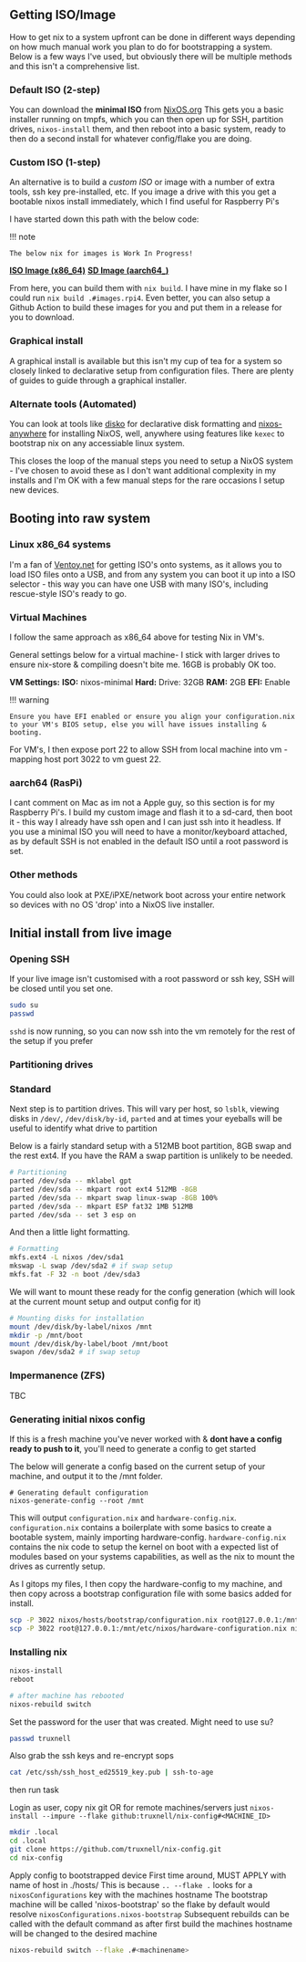 ## Getting ISO/Image

How to get nix to a system upfront can be done in different ways depending on how much manual work you plan to do for bootstrapping a system. Below is a few ways I've used, but obviously there will be multiple methods and this isn't a comprehensive list.

### Default ISO (2-step)

You can download the **minimal ISO** from [NixOS.org](https://nixos.org/download/) This gets you a basic installer running on tmpfs, which you can then open up for SSH, partition drives, `nixos-install` them, and then reboot into a basic system, ready to then do a second install for whatever config/flake you are doing.

### Custom ISO (1-step)

An alternative is to build a _custom ISO_ or image with a number of extra tools, ssh key pre-installed, etc. If you image a drive with this you get a bootable nixos install immediately, which I find useful for Raspberry Pi's

I have started down this path with the below code:

!!! note

    The below nix for images is Work In Progress!

**[ISO Image (x86_64)](https://github.com/truxnell/nix-config/blob/main/nixos/hosts/images/cd-dvd/default.nix)**
**[SD Image (aarch64\_)](https://github.com/truxnell/nix-config/blob/main/nixos/hosts/images/sd-image/default.nix)**

From here, you can build them with `nix build`. I have mine in my flake so I could run `nix build .#images.rpi4`. Even better, you can also setup a Github Action to build these images for you and put them in a release for you to download.

### Graphical install

A graphical install is available but this isn't my cup of tea for a system so closely linked to declarative setup from configuration files. There are plenty of guides to guide through a graphical installer.

### Alternate tools (Automated)

You can look at tools like [disko](https://github.com/nix-community/disko) for declarative disk formatting and [nixos-anywhere](https://github.com/nix-community/nixos-anywhere) for installing NixOS, well, anywhere using features like `kexec` to bootstrap nix on any accessiable linux system.

This closes the loop of the manual steps you need to setup a NixOS system - I've chosen to avoid these as I don't want additional complexity in my installs and I'm OK with a few manual steps for the rare occasions I setup new devices.

## Booting into raw system

### Linux x86_64 systems

I'm a fan of [Ventoy.net](https://ventoy.net/en/index.html) for getting ISO's onto systems, as it allows you to load ISO files onto a USB, and from any system you can boot it up into a ISO selector - this way you can have one USB with many ISO's, including rescue-style ISO's ready to go.

### Virtual Machines

I follow the same approach as x86_64 above for testing Nix in VM's.

General settings below for a virtual machine- I stick with larger drives to ensure nix-store & compiling doesn't bite me. 16GB is probably OK too.

**VM Settings:**
**ISO:** nixos-minimal
**Hard:** Drive: 32GB
**RAM:** 2GB
**EFI:** Enable

!!! warning

    Ensure you have EFI enabled or ensure you align your configuration.nix to your VM's BIOS setup, else you will have issues installing & booting.

For VM's, I then expose port 22 to allow SSH from local machine into vm - mapping host port 3022 to vm guest 22.

### aarch64 (RasPi)

I cant comment on Mac as im not a Apple guy, so this section is for my Raspberry Pi's. I build my custom image and flash it to a sd-card, then boot it - this way I already have ssh open and I can just ssh into it headless. If you use a minimal ISO you will need to have a monitor/keyboard attached, as by default SSH is not enabled in the default ISO until a root password is set.

### Other methods

You could also look at PXE/iPXE/network boot across your entire network so devices with no OS 'drop' into a NixOS live installer.

## Initial install from live image

### Opening SSH

If your live image isn't customised with a root password or ssh key, SSH will be closed until you set one.

```sh
sudo su
passwd
```

`sshd` is now running, so you can now ssh into the vm remotely for the rest of the setup if you prefer

### Partitioning drives

### Standard

Next step is to partition drives. This will vary per host, so `lsblk`, viewing disks in `/dev/`, `/dev/disk/by-id`, `parted` and at times your eyeballs will be useful to identify what drive to partition

Below is a fairly standard setup with a 512MB boot partition, 8GB swap and the rest ext4. If you have the RAM a swap partition is unlikely to be needed.

```sh
# Partitioning
parted /dev/sda -- mklabel gpt
parted /dev/sda -- mkpart root ext4 512MB -8GB
parted /dev/sda -- mkpart swap linux-swap -8GB 100%
parted /dev/sda -- mkpart ESP fat32 1MB 512MB
parted /dev/sda -- set 3 esp on
```

And then a little light formatting.

```sh
# Formatting
mkfs.ext4 -L nixos /dev/sda1
mkswap -L swap /dev/sda2 # if swap setup
mkfs.fat -F 32 -n boot /dev/sda3
```

We will want to mount these ready for the config generation (which will look at the current mount setup and output config for it)

```sh
# Mounting disks for installation
mount /dev/disk/by-label/nixos /mnt
mkdir -p /mnt/boot
mount /dev/disk/by-label/boot /mnt/boot
swapon /dev/sda2 # if swap setup
```

### Impermanence (ZFS)

TBC

### Generating initial nixos config

If this is a fresh machine you've never worked with & **dont have a config ready to push to it**, you'll need to generate a config to get started

The below will generate a config based on the current setup of your machine, and output it to the /mnt folder.

```
# Generating default configuration
nixos-generate-config --root /mnt
```

This will output `configuration.nix` and `hardware-config.nix`.  `configuration.nix` contains a boilerplate with some basics to create a bootable system, mainly importing hardware-config.
`hardware-config.nix` contains the nix code to setup the kernel on boot with a expected list of modules based on your systems capabilities, as well as the nix to mount the drives as currently setup.

As I gitops my files, I then copy the hardware-config to my machine, and then copy across a bootstrap configuration file with some basics added for install.

```sh
scp -P 3022 nixos/hosts/bootstrap/configuration.nix root@127.0.0.1:/mnt/etc/nixos/configuration.nix
scp -P 3022 root@127.0.0.1:/mnt/etc/nixos/hardware-configuration.nix nixos/hosts/nixosvm/hardware-configuration.nix
```

### Installing nix

```sh
nixos-install
reboot

# after machine has rebooted
nixos-rebuild switch
```

Set the password for the user that was created.
Might need to use su?

```sh
passwd truxnell
```

Also grab the ssh keys and re-encrypt sops

```sh
cat /etc/ssh/ssh_host_ed25519_key.pub | ssh-to-age
```

then run task

Login as user, copy nix git OR for remote machines/servers just `nixos-install --impure --flake github:truxnell/nix-config#<MACHINE_ID>`

```sh
mkdir .local
cd .local
git clone https://github.com/truxnell/nix-config.git
cd nix-config
```

Apply config to bootstrapped device
First time around, MUST APPLY <machinename> with name of host in ./hosts/
This is because `.. --flake .` looks for a `nixosConfigurations` key with the machines hostname
The bootstrap machine will be called 'nixos-bootstrap' so the flake by default would resolve `nixosConfigurations.nixos-bootstrap`
Subsequent rebuilds can be called with the default command as after first build the machines hostname will be changed to the desired machine

```sh
nixos-rebuild switch --flake .#<machinename>
```
